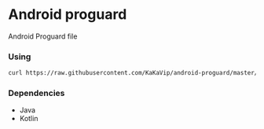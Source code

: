 # Android proguard
Android Proguard file

### Using

```bash
curl https://raw.githubusercontent.com/KaKaVip/android-proguard/master/proguard-rules.pro > proguard-rules.pro
```

### Dependencies
- Java
- Kotlin
